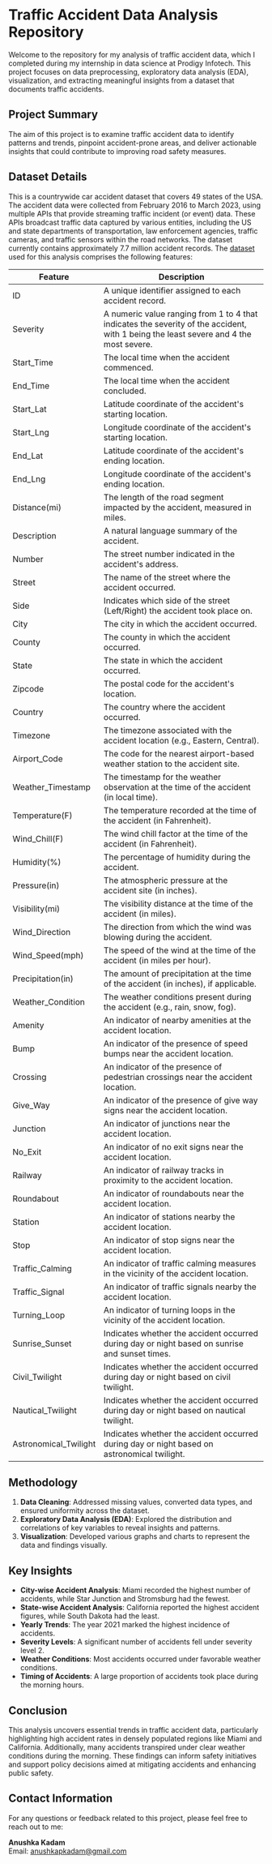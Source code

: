 # Traffic Accident Data Analysis Repository

Welcome to the repository for my analysis of traffic accident data, which I completed during my internship in data science at Prodigy Infotech. This project focuses on data preprocessing, exploratory data analysis (EDA), visualization, and extracting meaningful insights from a dataset that documents traffic accidents.

## Project Summary
The aim of this project is to examine traffic accident data to identify patterns and trends, pinpoint accident-prone areas, and deliver actionable insights that could contribute to improving road safety measures.

## Dataset Details
This is a countrywide car accident dataset that covers 49 states of the USA. The accident data were collected from February 2016 to March 2023, using multiple APIs that provide streaming traffic incident (or event) data. These APIs broadcast traffic data captured by various entities, including the US and state departments of transportation, law enforcement agencies, traffic cameras, and traffic sensors within the road networks. The dataset currently contains approximately 7.7 million accident records.
The [dataset](https://www.kaggle.com/datasets/sobhanmoosavi/us-accidents) used for this analysis comprises the following features:

| Feature            | Description                                                                                         |
|--------------------|-----------------------------------------------------------------------------------------------------|
| ID                 | A unique identifier assigned to each accident record.                                              |
| Severity           | A numeric value ranging from 1 to 4 that indicates the severity of the accident, with 1 being the least severe and 4 the most severe. |
| Start_Time         | The local time when the accident commenced.                                                         |
| End_Time           | The local time when the accident concluded.                                                         |
| Start_Lat          | Latitude coordinate of the accident's starting location.                                            |
| Start_Lng          | Longitude coordinate of the accident's starting location.                                           |
| End_Lat            | Latitude coordinate of the accident's ending location.                                              |
| End_Lng            | Longitude coordinate of the accident's ending location.                                             |
| Distance(mi)       | The length of the road segment impacted by the accident, measured in miles.                         |
| Description        | A natural language summary of the accident.                                                         |
| Number             | The street number indicated in the accident's address.                                             |
| Street             | The name of the street where the accident occurred.                                                 |
| Side               | Indicates which side of the street (Left/Right) the accident took place on.                        |
| City               | The city in which the accident occurred.                                                            |
| County             | The county in which the accident occurred.                                                          |
| State              | The state in which the accident occurred.                                                           |
| Zipcode            | The postal code for the accident's location.                                                        |
| Country            | The country where the accident occurred.                                                             |
| Timezone           | The timezone associated with the accident location (e.g., Eastern, Central).                        |
| Airport_Code       | The code for the nearest airport-based weather station to the accident site.                        |
| Weather_Timestamp  | The timestamp for the weather observation at the time of the accident (in local time).              |
| Temperature(F)     | The temperature recorded at the time of the accident (in Fahrenheit).                              |
| Wind_Chill(F)      | The wind chill factor at the time of the accident (in Fahrenheit).                                  |
| Humidity(%)        | The percentage of humidity during the accident.                                                    |
| Pressure(in)       | The atmospheric pressure at the accident site (in inches).                                         |
| Visibility(mi)     | The visibility distance at the time of the accident (in miles).                                    |
| Wind_Direction     | The direction from which the wind was blowing during the accident.                                  |
| Wind_Speed(mph)    | The speed of the wind at the time of the accident (in miles per hour).                             |
| Precipitation(in)  | The amount of precipitation at the time of the accident (in inches), if applicable.                |
| Weather_Condition  | The weather conditions present during the accident (e.g., rain, snow, fog).                        |
| Amenity            | An indicator of nearby amenities at the accident location.                                          |
| Bump               | An indicator of the presence of speed bumps near the accident location.                             |
| Crossing           | An indicator of the presence of pedestrian crossings near the accident location.                    |
| Give_Way           | An indicator of the presence of give way signs near the accident location.                          |
| Junction           | An indicator of junctions near the accident location.                                               |
| No_Exit            | An indicator of no exit signs near the accident location.                                          |
| Railway            | An indicator of railway tracks in proximity to the accident location.                               |
| Roundabout         | An indicator of roundabouts near the accident location.                                             |
| Station            | An indicator of stations nearby the accident location.                                              |
| Stop               | An indicator of stop signs near the accident location.                                             |
| Traffic_Calming    | An indicator of traffic calming measures in the vicinity of the accident location.                  |
| Traffic_Signal     | An indicator of traffic signals nearby the accident location.                                       |
| Turning_Loop       | An indicator of turning loops in the vicinity of the accident location.                             |
| Sunrise_Sunset     | Indicates whether the accident occurred during day or night based on sunrise and sunset times.     |
| Civil_Twilight     | Indicates whether the accident occurred during day or night based on civil twilight.               |
| Nautical_Twilight  | Indicates whether the accident occurred during day or night based on nautical twilight.            |
| Astronomical_Twilight| Indicates whether the accident occurred during day or night based on astronomical twilight.      |

## Methodology
1. **Data Cleaning**: Addressed missing values, converted data types, and ensured uniformity across the dataset.
2. **Exploratory Data Analysis (EDA)**: Explored the distribution and correlations of key variables to reveal insights and patterns.
3. **Visualization**: Developed various graphs and charts to represent the data and findings visually.

## Key Insights
- **City-wise Accident Analysis**: Miami recorded the highest number of accidents, while Star Junction and Stromsburg had the fewest.
- **State-wise Accident Analysis**: California reported the highest accident figures, while South Dakota had the least.
- **Yearly Trends**: The year 2021 marked the highest incidence of accidents.
- **Severity Levels**: A significant number of accidents fell under severity level 2.
- **Weather Conditions**: Most accidents occurred under favorable weather conditions.
- **Timing of Accidents**: A large proportion of accidents took place during the morning hours.

## Conclusion
This analysis uncovers essential trends in traffic accident data, particularly highlighting high accident rates in densely populated regions like Miami and California. Additionally, many accidents transpired under clear weather conditions during the morning. These findings can inform safety initiatives and support policy decisions aimed at mitigating accidents and enhancing public safety.

## Contact Information
For any questions or feedback related to this project, please feel free to reach out to me:

**Anushka Kadam**  
Email: anushkapkadam@gmail.com
